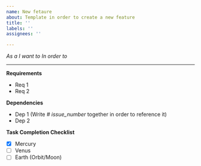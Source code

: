 ```yaml
---
name: New fetaure
about: Template in order to create a new feature
title: ''
labels: ''
assignees: ''

---
```


*As a*
*I want to*
*In order to*

***
**Requirements**
* Req 1
* Req 2

**Dependencies**
* Dep 1 (Write *# issue_number* together in order to reference it)
* Dep 2

**Task Completion Checklist**
- [X] Mercury
- [ ] Venus
- [ ] Earth (Orbit/Moon)
